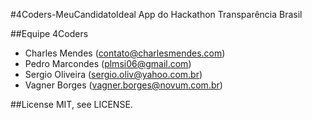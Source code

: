 #4Coders-MeuCandidatoIdeal
App do Hackathon Transparência Brasil

##Equipe 4Coders
- Charles Mendes (contato@charlesmendes.com)
- Pedro Marcondes  (plmsi06@gmail.com)
- Sergio Oliveira (sergio.oliv@yahoo.com.br)
- Vagner Borges (vagner.borges@novum.com.br)

##License
MIT, see LICENSE.
